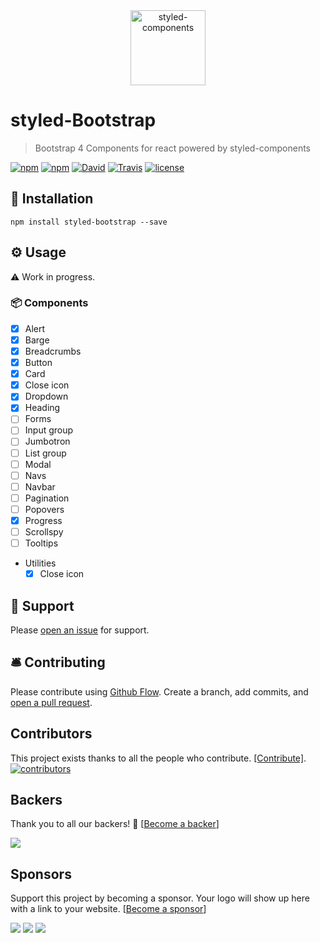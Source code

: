<div align="center">
  <img src="https://raw.githubusercontent.com/xDae/styled-bootstrap/master/styled-logo.png" alt="styled-components" title="styled-components" width="120">
</div>

# styled-Bootstrap
> Bootstrap 4 Components for react powered by styled-components

[![npm](https://img.shields.io/npm/dt/styled-bootstrap.svg)](https://www.npmjs.com/package/styled-bootstrap)
[![npm](https://img.shields.io/npm/v/styled-bootstrap.svg)](https://www.npmjs.com/package/styled-bootstrap)
[![David](https://img.shields.io/david/xDae/styled-bootstrap.svg)](https://david-dm.org/xDae/styled-bootstrap)
[![Travis](https://img.shields.io/travis/xDae/styled-bootstrap.svg)](https://travis-ci.org/xDae/styled-bootstrap)
[![license](https://img.shields.io/github/license/mashape/apistatus.svg)](https://github.com/xDae/styled-bootstrap/blob/master/LICENSE)


## 🚀 Installation

```
npm install styled-bootstrap --save
```

## ⚙️ Usage

⚠️ Work in progress.

### 📦 Components
- [x] Alert
- [x] Barge
- [x] Breadcrumbs
- [x] Button
- [x] Card
- [x] Close icon
- [x] Dropdown
- [x] Heading
- [ ] Forms
- [ ] Input group
- [ ] Jumbotron
- [ ] List group
- [ ] Modal
- [ ] Navs
- [ ] Navbar
- [ ] Pagination
- [ ] Popovers
- [x] Progress
- [ ] Scrollspy
- [ ] Tooltips 
- Utilities
  - [x] Close icon

## 📖 Support

Please [open an issue](https://github.com/xDae/styled-bootstrap/issues/new) for support.

## 🛎 Contributing

Please contribute using [Github Flow](https://guides.github.com/introduction/flow/). Create a branch, add commits, and [open a pull request](https://github.com/xDae/styled-bootstrap/compare).

## Contributors

This project exists thanks to all the people who contribute. [[Contribute]](CONTRIBUTING.md).
<a href="https://github.com/xDae/styled-bootstrap/graphs/contributors"><img src="https://opencollective.com/styled-bootstrap/contributors.svg?width=890" title="contributors" alt="contributors" /></a>

## Backers

Thank you to all our backers! 🙏 [[Become a backer](https://opencollective.com/parcel#backer)]

<a href="https://opencollective.com/styled-bootstrap#backers" target="_blank"><img src="https://opencollective.com/styled-bootstrap/backers.svg?width=890"></a>

## Sponsors

Support this project by becoming a sponsor. Your logo will show up here with a link to your website. [[Become a sponsor](https://opencollective.com/styled-bootstrap#sponsor)]

<a href="https://opencollective.com/styled-bootstrap/sponsor/0/website" target="_blank"><img src="https://opencollective.com/styled-bootstrap/sponsor/0/avatar.svg"></a>
<a href="https://opencollective.com/styled-bootstrap/sponsor/1/website" target="_blank"><img src="https://opencollective.com/styled-bootstrap/sponsor/1/avatar.svg"></a>
<a href="https://opencollective.com/styled-bootstrap/sponsor/2/website" target="_blank"><img src="https://opencollective.com/styled-bootstrap/sponsor/2/avatar.svg"></a>
